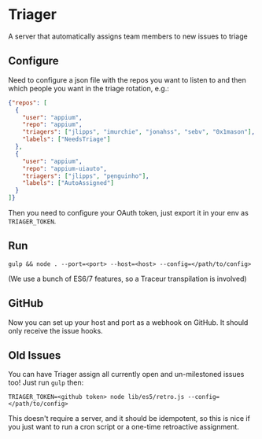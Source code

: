 Triager
=======

A server that automatically assigns team members to new issues to triage

Configure
-----

Need to configure a json file with the repos you want to listen to and then
which people you want in the triage rotation, e.g.:

```json
{"repos": [
  {
    "user": "appium",
    "repo": "appium",
    "triagers": ["jlipps", "imurchie", "jonahss", "sebv", "0x1mason"],
    "labels": ["NeedsTriage"]
  },
  {
    "user": "appium",
    "repo": "appium-uiauto",
    "triagers": ["jlipps", "penguinho"],
    "labels": ["AutoAssigned"]
  }
]}
```

Then you need to configure your OAuth token, just export it in your env as
`TRIAGER_TOKEN`.

Run
-------

```
gulp && node . --port=<port> --host=<host> --config=</path/to/config>
```

(We use a bunch of ES6/7 features, so a Traceur transpilation is involved)

GitHub
-------

Now you can set up your host and port as a webhook on GitHub. It should only
receive the issue hooks.

Old Issues
-------

You can have Triager assign all currently open and un-milestoned issues too!
Just run `gulp` then:

```
TRIAGER_TOKEN=<github token> node lib/es5/retro.js --config=</path/to/config>
```

This doesn't require a server, and it should be idempotent, so this is nice if
you just want to run a cron script or a one-time retroactive assignment.
